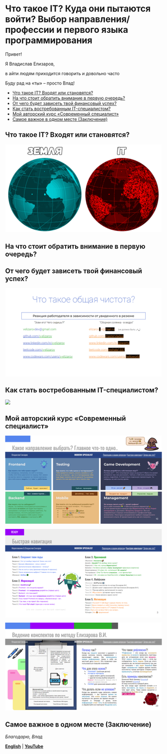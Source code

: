 # Что такое IT? Куда они пытаются войти? Выбор направления/профессии и первого языка программирования


Привет! 

Я Владислав Елизаров,

в айти людям приходится говорить и довольно часто 

Буду рад на «ты» – просто Влад!

* [Что такое IT? Входят или становятся?](#что-такое-it-входят-или-становятся)
* [На что стоит обратить внимание в первую очередь?](#на-что-стоит-обратить-внимание-в-первую-очередь)
* [От чего будет зависеть твой финансовый успех?](#от-чего-будет-зависеть-твой-финансовый-успех)
* [Как стать востребованным IT-специалистом?](#как-стать-востребованным-it-специалистом)
* [Мой авторский курс «Современный специалист»](#мой-авторский-курс-«современный-специалист»)
* [Самое важное в одном месте (Заключение)](#самое-важное-в-одном-месте-заключение)



## Что такое IT? Входят или становятся?
![IT вокруг нас (информация)](./assets/banner.png "IT вокруг нас (информация)")
## На что стоит обратить внимание в первую очередь?

## От чего будет зависеть твой финансовый успех?
![Красота и «Уродство»](./assets/social.png "Красота и «Уродство»")
## Как стать востребованным IT-специалистом?
![](https://youtu.be/Bw3svqoDJG4)
## Мой авторский курс «Современный специалист»
![Слайд из презентации «Современный специалист». Направления в IT](./assets/slide_10.png "Слайд из презентации «Современный специалист». Направления в IT")

![Слайд из презентации «Современный специалист». Содержание курса](./assets/slide_3.png "Слайд из презентации «Современный специалист». Содержание курса")

![Слайд из презентации «Современный специалист». Метод ведения конспектов и рефлексия](./assets/slide_29.png "Слайд из презентации «Современный специалист». Метод ведения конспектов и рефлексия")
## Самое важное в одном месте (Заключение)


_Благодарю, Влад_


[__English__]() | [__YouTube__](https://www.youtube.com/@gpwsmv)